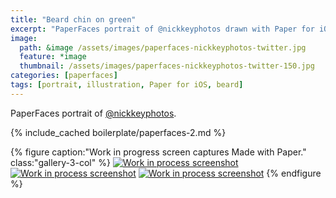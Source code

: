 ```yaml
---
title: "Beard chin on green"
excerpt: "PaperFaces portrait of @nickkeyphotos drawn with Paper for iOS on an iPad."
image: 
  path: &image /assets/images/paperfaces-nickkeyphotos-twitter.jpg 
  feature: *image
  thumbnail: /assets/images/paperfaces-nickkeyphotos-twitter-150.jpg
categories: [paperfaces]
tags: [portrait, illustration, Paper for iOS, beard]
---
```


PaperFaces portrait of [@nickkeyphotos](https://twitter.com/nickkeyphotos).

{% include_cached boilerplate/paperfaces-2.md %}

{% figure caption:"Work in progress screen captures Made with Paper." class:"gallery-3-col" %}
[![Work in process screenshot](/assets/images/paperfaces-nickkeyphotos-process-1-600.jpg)](/assets/images/paperfaces-nickkeyphotos-process-1-lg.jpg) [![Work in process screenshot](/assets/images/paperfaces-nickkeyphotos-process-2-600.jpg)](/assets/images/paperfaces-nickkeyphotos-process-2-lg.jpg) [![Work in process screenshot](/assets/images/paperfaces-nickkeyphotos-process-3-600.jpg)](/assets/images/paperfaces-nickkeyphotos-process-3-lg.jpg)
{% endfigure %}
